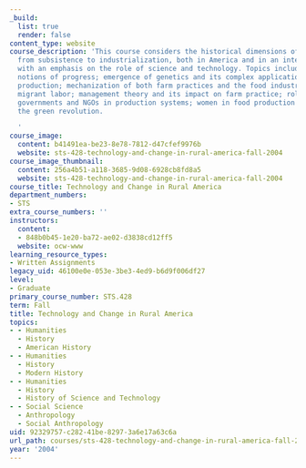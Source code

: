 ```yaml
---
_build:
  list: true
  render: false
content_type: website
course_description: 'This course considers the historical dimensions of rural production
  from subsistence to industrialization, both in America and in an international context,
  with an emphasis on the role of science and technology. Topics include changing
  notions of progress; emergence of genetics and its complex applications to food
  production; mechanization of both farm practices and the food industry; role of
  migrant labor; management theory and its impact on farm practice; role of federal
  governments and NGOs in production systems; women in food production systems; and
  the green revolution.

  '
course_image:
  content: b41491ea-be23-8e78-7812-d47cfef9976b
  website: sts-428-technology-and-change-in-rural-america-fall-2004
course_image_thumbnail:
  content: 256a4b51-a118-3685-9d08-6928cb8fd8a5
  website: sts-428-technology-and-change-in-rural-america-fall-2004
course_title: Technology and Change in Rural America
department_numbers:
- STS
extra_course_numbers: ''
instructors:
  content:
  - 848b0b45-1e20-ba72-ae02-d3838cd12ff5
  website: ocw-www
learning_resource_types:
- Written Assignments
legacy_uid: 46100e0e-053e-3be3-4ed9-b6d9f006df27
level:
- Graduate
primary_course_number: STS.428
term: Fall
title: Technology and Change in Rural America
topics:
- - Humanities
  - History
  - American History
- - Humanities
  - History
  - Modern History
- - Humanities
  - History
  - History of Science and Technology
- - Social Science
  - Anthropology
  - Social Anthropology
uid: 92329757-c282-41be-8297-3a6e17a63c6a
url_path: courses/sts-428-technology-and-change-in-rural-america-fall-2004
year: '2004'
---
```

